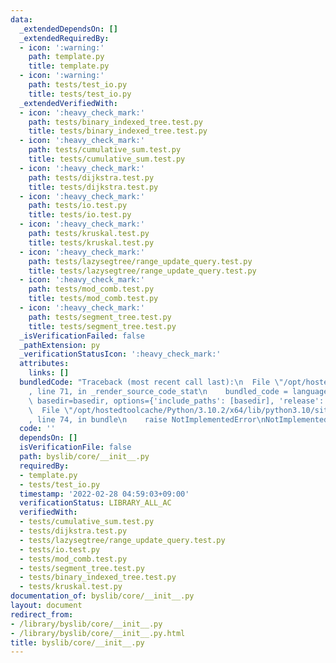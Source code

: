 ```yaml
---
data:
  _extendedDependsOn: []
  _extendedRequiredBy:
  - icon: ':warning:'
    path: template.py
    title: template.py
  - icon: ':warning:'
    path: tests/test_io.py
    title: tests/test_io.py
  _extendedVerifiedWith:
  - icon: ':heavy_check_mark:'
    path: tests/binary_indexed_tree.test.py
    title: tests/binary_indexed_tree.test.py
  - icon: ':heavy_check_mark:'
    path: tests/cumulative_sum.test.py
    title: tests/cumulative_sum.test.py
  - icon: ':heavy_check_mark:'
    path: tests/dijkstra.test.py
    title: tests/dijkstra.test.py
  - icon: ':heavy_check_mark:'
    path: tests/io.test.py
    title: tests/io.test.py
  - icon: ':heavy_check_mark:'
    path: tests/kruskal.test.py
    title: tests/kruskal.test.py
  - icon: ':heavy_check_mark:'
    path: tests/lazysegtree/range_update_query.test.py
    title: tests/lazysegtree/range_update_query.test.py
  - icon: ':heavy_check_mark:'
    path: tests/mod_comb.test.py
    title: tests/mod_comb.test.py
  - icon: ':heavy_check_mark:'
    path: tests/segment_tree.test.py
    title: tests/segment_tree.test.py
  _isVerificationFailed: false
  _pathExtension: py
  _verificationStatusIcon: ':heavy_check_mark:'
  attributes:
    links: []
  bundledCode: "Traceback (most recent call last):\n  File \"/opt/hostedtoolcache/Python/3.10.2/x64/lib/python3.10/site-packages/onlinejudge_verify/documentation/build.py\"\
    , line 71, in _render_source_code_stat\n    bundled_code = language.bundle(stat.path,\
    \ basedir=basedir, options={'include_paths': [basedir], 'release': True}).decode()\n\
    \  File \"/opt/hostedtoolcache/Python/3.10.2/x64/lib/python3.10/site-packages/onlinejudge_verify/languages/python.py\"\
    , line 74, in bundle\n    raise NotImplementedError\nNotImplementedError\n"
  code: ''
  dependsOn: []
  isVerificationFile: false
  path: byslib/core/__init__.py
  requiredBy:
  - template.py
  - tests/test_io.py
  timestamp: '2022-02-28 04:59:03+09:00'
  verificationStatus: LIBRARY_ALL_AC
  verifiedWith:
  - tests/cumulative_sum.test.py
  - tests/dijkstra.test.py
  - tests/lazysegtree/range_update_query.test.py
  - tests/io.test.py
  - tests/mod_comb.test.py
  - tests/segment_tree.test.py
  - tests/binary_indexed_tree.test.py
  - tests/kruskal.test.py
documentation_of: byslib/core/__init__.py
layout: document
redirect_from:
- /library/byslib/core/__init__.py
- /library/byslib/core/__init__.py.html
title: byslib/core/__init__.py
---
```

